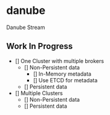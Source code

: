 # danube

Danube Stream

## Work In Progress

* [] One Cluster with multiple brokers
  * [] Non-Persistent data
    * [] In-Memory metadata
    * [] Use ETCD for metadata
  * [] Persistent data
* [] Multiple Clusters
  * [] Non-Persistent data
  * [] Persistent data
